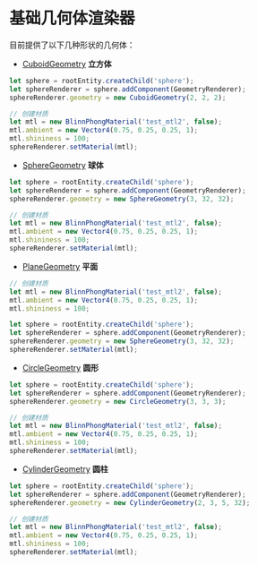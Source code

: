 # 基础几何体渲染器

目前提供了以下几种形状的几何体：

- [CuboidGeometry]({{book.api}}classes/core.cuboidgeometry.html) **立方体**

```typescript
let sphere = rootEntity.createChild('sphere');
let sphereRenderer = sphere.addComponent(GeometryRenderer);
sphereRenderer.geometry = new CuboidGeometry(2, 2, 2);

// 创建材质
let mtl = new BlinnPhongMaterial('test_mtl2', false);
mtl.ambient = new Vector4(0.75, 0.25, 0.25, 1);
mtl.shininess = 100;
sphereRenderer.setMaterial(mtl);
```

- [SphereGeometry]({{book.api}}classes/core.spheregeometry.html) **球体**

```typescript
let sphere = rootEntity.createChild('sphere');
let sphereRenderer = sphere.addComponent(GeometryRenderer);
sphereRenderer.geometry = new SphereGeometry(3, 32, 32);

// 创建材质
let mtl = new BlinnPhongMaterial('test_mtl2', false);
mtl.ambient = new Vector4(0.75, 0.25, 0.25, 1);
mtl.shininess = 100;
sphereRenderer.setMaterial(mtl);
```

- [PlaneGeometry]({{book.api}}classes/core.spheregeometry.html) **平面**

```typescript
// 创建材质
let mtl = new BlinnPhongMaterial('test_mtl2', false);
mtl.ambient = new Vector4(0.75, 0.25, 0.25, 1);
mtl.shininess = 100;

let sphere = rootEntity.createChild('sphere');
let sphereRenderer = sphere.addComponent(GeometryRenderer);
sphereRenderer.geometry = new SphereGeometry(3, 32, 32);
sphereRenderer.setMaterial(mtl);
```

- [CircleGeometry]({{book.api}}classes/core.circlegeometry.html) **圆形**

```typescript
let sphere = rootEntity.createChild('sphere');
let sphereRenderer = sphere.addComponent(GeometryRenderer);
sphereRenderer.geometry = new CircleGeometry(3, 3, 3);

// 创建材质
let mtl = new BlinnPhongMaterial('test_mtl2', false);
mtl.ambient = new Vector4(0.75, 0.25, 0.25, 1);
mtl.shininess = 100;
sphereRenderer.setMaterial(mtl);
```

- [CylinderGeometry]({{book.api}}classes/core.cylindergeometry.html) **圆柱**

```typescript
let sphere = rootEntity.createChild('sphere');
let sphereRenderer = sphere.addComponent(GeometryRenderer);
sphereRenderer.geometry = new CylinderGeometry(2, 3, 5, 32);

// 创建材质
let mtl = new BlinnPhongMaterial('test_mtl2', false);
mtl.ambient = new Vector4(0.75, 0.25, 0.25, 1);
mtl.shininess = 100;
sphereRenderer.setMaterial(mtl);
```